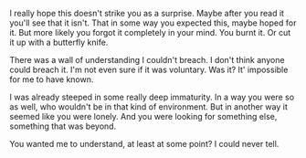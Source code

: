 I really hope this doesn't strike you as a surprise. Maybe after you read it you'll see that it isn't. That in some way you expected this, maybe hoped for it. But more likely you forgot it completely in your mind. You burnt it. Or cut it up with a butterfly knife.

There was a wall of understanding I couldn't breach. I don't think anyone could breach it. I'm not even sure if it was voluntary. Was it? It' impossible for me to have known.

I was already steeped in some really deep immaturity. In a way you were so as well, who wouldn't be in that kind of environment. But in another way it seemed like you were lonely. And you were looking for something else, something that was beyond.



You wanted me to understand, at least at some point? I could never tell. 